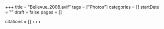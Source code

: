 +++
title = "Bellevue_2008.avif"
tags = ["Photos"]
categories = []
startDate = ""
draft = false
pages = []

citations = []
+++
